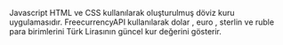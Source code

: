 Javascript HTML ve CSS kullanılarak oluşturulmuş döviz kuru uygulamasıdır. FreecurrencyAPI kullanılarak dolar , euro , sterlin ve ruble para birimlerini Türk Lirasının güncel kur değerini gösterir.
